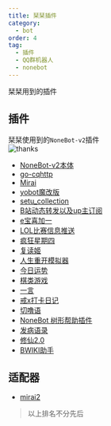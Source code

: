 ```yaml
---
title: 栞栞插件
category:
  - bot
order: 4
tag:
  - 插件
  - QQ群机器人
  - nonebot
---
```

栞栞用到的插件
<!--more-->
## 插件
栞栞使用到的`NoneBot-v2`插件  
![thanks](https://img13.360buyimg.com/ddimg/jfs/t1/197517/18/3220/95621/61189399Eba01e9ee/8606260b2f11909c.gif)  

* [NoneBot-v2本体](https://v2.nonebot.dev/)
* [go-cqhttp](https://github.com/Mrs4s/go-cqhttp.git)
* [Mirai](https://github.com/mamoe/mirai)
* [yobot魔改版](https://github.com/eggggi/yobot_remix)
* [setu_collection](https://github.com/KarisAya/nonebot_plugin_setu_collection)
* [B站动态转发以及up主订阅](https://github.com/SK-415/HarukaBot)
* [e宝喜加一](https://github.com/monsterxcn/nonebot_plugin_epicfree)
* [LOL比赛信息推送](https://github.com/Diaosi1111/nonebot_plugin_lolmatch)
* [疯狂星期四](https://github.com/MinatoAquaCrews/nonebot_plugin_crazy_thursday)
* [复读姬](https://github.com/Utmost-Happiness-Planet/nonebot-plugin-repeater)
* [人生重开模拟器](https://github.com/noneplugin/nonebot-plugin-remake)
* [今日运势](https://github.com/MinatoAquaCrews/nonebot_plugin_fortune)
* [棋类游戏](https://github.com/noneplugin/nonebot-plugin-boardgame)
* [一言](https://github.com/A-kirami/nonebot-plugin-hitokoto)
* [戒x打卡日记](https://github.com/Ikaros-521/nonebot_plugin_abstain_diary)
* [切噜语](https://github.com/ANGJustinl/nonebot_plugin_animalVoice/)
* [NoneBot 树形帮助插件](https://github.com/he0119/nonebot-plugin-treehelp)
* [发病语录](https://github.com/Ikaros-521/nonebot_plugin_random_stereotypes)
* [修仙2.0](https://github.com/QingMuCat/nonebot_plugin_xiuxian_2)
* [BWIKI助手](https://github.com/XZhouQD/nonebot-plugin-bwiki-navigator)


## 适配器
* [mirai2](https://github.com/ieew/nonebot_adapter_mirai2/wiki)

> 以上排名不分先后